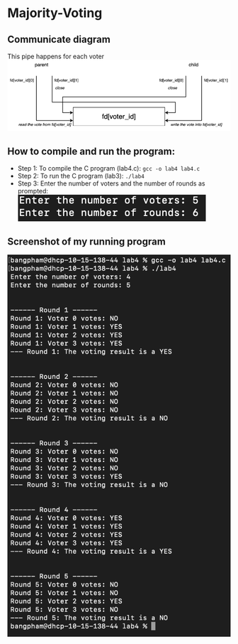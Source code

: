 # Majority-Voting
## Communicate diagram
This pipe happens for each voter
![](/images/image2.png)
## How to compile and run the program:
- Step 1: To compile the C program (lab4.c): ```gcc -o lab4 lab4.c```
- Step 2: To run the C program (lab3): ```./lab4```
- Step 3: Enter the number of voters and the number of rounds as prompted:
![](/images/image1.png)
## Screenshot of my running program
![](/images/image3.png)
